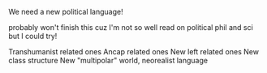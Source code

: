 


We need a new political language!


probably won't finish this cuz I'm not so well read on political phil and sci but I could try!


Transhumanist related ones
Ancap related ones
New left related ones
New class structure
New "multipolar" world, neorealist language
